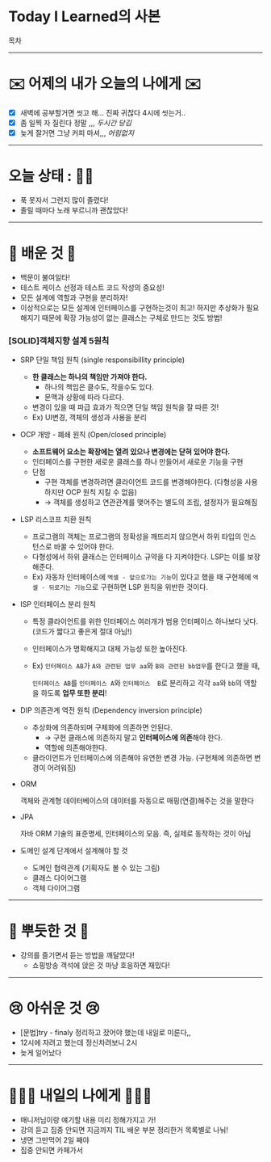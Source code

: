 # Today I Learned의 사본

목차

---

# ✉️ 어제의 내가 오늘의 나에게 ✉️

- [x]  새벽에 공부할거면 씻고 해... 진짜 귀찮다 4시에 씻는거..
- [x]  좀 일찍 자 질린다 정말 ,,, *두시간 당김*
- [x]  늦게 잘거면 그냥 커피 마셔,,, *어림없지*

---

# 오늘 상태 : 👵🏻

- 푹 못자서 그런지 많이 졸렸다!
- 졸릴 때마다 노래 부르니까 괜찮았다!

---

# 🧐 배운 것 🧐

- 백문이 불여일타!
- 테스트 케이스 선정과 테스트 코드 작성의 중요성!
- 모든 설계에 역할과 구현을 분리하자!
- 이상적으로는 모든 설계에 인터페이스를 구현하는것이 최고! 하지만 추상화가 필요해지기 때문에 확장 가능성이 없는 클래스는 구체로 만드는 것도 방법!

### [SOLID]객체지향 설계 5원칙

- SRP 단일 책임 원칙 (single responsibillity principle)

  - **한 클래스는 하나의 책임만 가져야 한다.**
    - 하나의 책임은 클수도, 작을수도 있다.
    - 문맥과 상황에 따라 다르다.
  - 변경이 있을 때 파급 효과가 적으면 단일 책임 원칙을 잘 따른 것!
  - Ex) UI변경, 객체의 생성과 사용을 분리

- OCP 개방 - 폐쇄 원칙 (Open/closed principle)

  - **소프트웨어 요소는 확장에는 열려 있으나 변경에는 닫혀 있어야 한다.**
  - 인터페이스를 구현한 새로운 클래스를 하나 만들어서 새로운 기능을 구현
  - 단점
    - 구현 객체를 변경하려면 클라이언트 코드를 변경해야한다. (다형성을 사용하지만 OCP 원칙 지킬 수 없음)
    - → 객체를 생성하고 연관관계를 맺어주는 별도의 조립, 설정자가 필요해짐

- LSP 리스코프 치환 원칙

  - 프로그램의 객체는 프로그램의 정확성을 깨뜨리지 않으면서 하위 타입의 인스턴스로 바꿀 수 있어야 한다.
  - 다형성에서 하위 클래스는 인터페이스 규약을 다 지켜야한다. LSP는 이를 보장해준다.
  - Ex) 자동차 인터페이스에 `엑셀 - 앞으로가는 기능`이 있다고 했을 때 구현체에  `엑셀 - 뒤로가는 기능`으로 구현하면 LSP 원칙을 위반한 것이다.

- ISP 인터페이스 분리 원칙

  - 특정 클라이언트를 위한 인터페이스 여러개가 범용 인터페이스 하나보다 낫다. (코드가 짧다고 좋은게 절대 아님!)

  - 인터페이스가 명확해지고 대체 가능성 또한 높아진다.

  - Ex) `인터페이스 AB`가 `A와 관련된 업무 aa`와 `B와 관련된 bb업무`를 한다고 했을 때,

    `인터페이스 AB`를 `인터페이스 A`와 `인터페이스  B`로 분리하고 각각 `aa`와 `bb`의 역할을 하도록 **업무 또한 분리**!

- DIP 의존관계 역전 원칙 (Dependency inversion principle)

  - 추상화에 의존하되며 구체화에 의존하면 안된다.
    - → 구현 클래스에 의존하지 말고 **인터페이스에 의존**해야 한다.
    - 역할에 의존해야한다.
  - 클라이언트가 인터페이스에 의존해야 유연한 변경 가능. (구현체에 의존하면 변경이 어려워짐)

- ORM
  
    객체와 관계형 데이터베이스의 데이터를 자동으로 매핑(연결)해주는 것을 말한다
    
- JPA
  
    자바 ORM 기술의 표준명세, 인터페이스의 모음. 즉, 실제로 동작하는 것이 아님
    
- 도메인 설계 단계에서 설계해야 할 것
    - 도메인 협력관계 (기획자도 볼 수 있는 그림)
    - 클래스 다이어그램
    - 객체 다이어그램
    

---

# 🥰 뿌듯한 것 🥰

- 강의를 즐기면서 듣는 방법을 깨달았다!
    - 쇼핑방송 객석에 앉은 것 마냥 호응하면 재밌다!

---

# 😢 아쉬운 것 😢

- [문법]try - finaly 정리하고 잤어야 했는데 내일로 미룬다,,
- 12시에 자려고 했는데 정신차려보니 2시
- 늦게 일어났다

---

# 🙋🏻‍♀️ 내일의 나에게 🙋🏻‍♀️

- 매니저님이랑 얘기할 내용 미리 정해가지고 가!
- 강의 듣고 집중 안되면 지금까지 TIL 배운 부분 정리한거 목록별로 나눠!
- 냉면 그만먹어 2일 째야
- 집중 안되면 카페가서 
